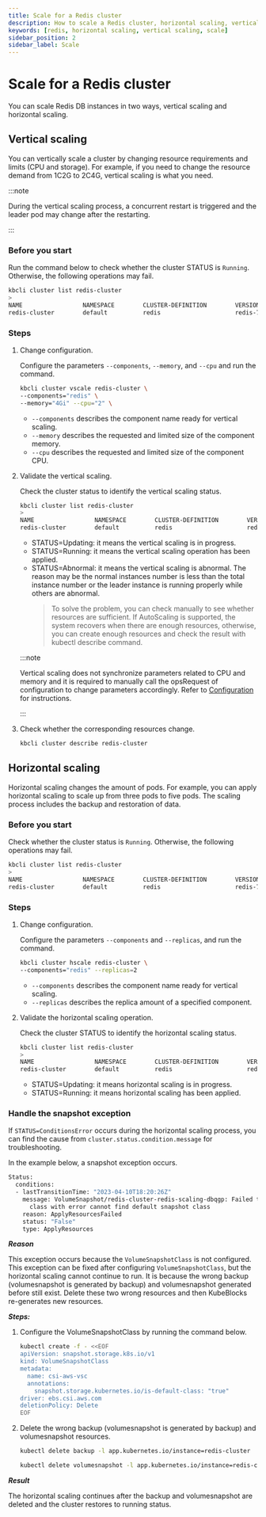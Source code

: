 ```yaml
---
title: Scale for a Redis cluster
description: How to scale a Redis cluster, horizontal scaling, vertical scaling
keywords: [redis, horizontal scaling, vertical scaling, scale]
sidebar_position: 2
sidebar_label: Scale
---
```


# Scale for a Redis cluster

You can scale Redis DB instances in two ways, vertical scaling and horizontal scaling.

## Vertical scaling

You can vertically scale a cluster by changing resource requirements and limits (CPU and storage). For example, if you need to change the resource demand from 1C2G to 2C4G, vertical scaling is what you need.

:::note

During the vertical scaling process, a concurrent restart is triggered and the leader pod may change after the restarting.

:::

### Before you start

Run the command below to check whether the cluster STATUS is `Running`. Otherwise, the following operations may fail.

```bash
kbcli cluster list redis-cluster
>
NAME                 NAMESPACE        CLUSTER-DEFINITION        VERSION                  TERMINATION-POLICY        STATUS         CREATED-TIME
redis-cluster        default          redis                     redis-7.0.6              Delete                    Running        Apr 10,2023 16:21 UTC+0800
```

### Steps

1. Change configuration. 

   Configure the parameters `--components`, `--memory`, and `--cpu` and run the command.

   ```bash
   kbcli cluster vscale redis-cluster \
   --components="redis" \
   --memory="4Gi" --cpu="2" \
   ```

   - `--components` describes the component name ready for vertical scaling.
   - `--memory` describes the requested and limited size of the component memory.
   - `--cpu` describes the requested and limited size of the component CPU.

2. Validate the vertical scaling.

   Check the cluster status to identify the vertical scaling status.

   ```bash
   kbcli cluster list redis-cluster
   >
   NAME                 NAMESPACE        CLUSTER-DEFINITION        VERSION                  TERMINATION-POLICY        STATUS          CREATED-TIME
   redis-cluster        default          redis                     redis-7.0.6              Delete                    Updating        Apr 10,2023 16:27 UTC+0800
   ```

   - STATUS=Updating: it means the vertical scaling is in progress.
   - STATUS=Running: it means the vertical scaling operation has been applied.
   - STATUS=Abnormal: it means the vertical scaling is abnormal. The reason may be the normal instances number is less than the total instance number or the leader instance is running properly while others are abnormal.
     > To solve the problem, you can check manually to see whether resources are sufficient. If AutoScaling is supported, the system recovers when there are enough resources, otherwise, you can create enough resources and check the result with kubectl describe command.

    :::note

    Vertical scaling does not synchronize parameters related to CPU and memory and it is required to manually call the opsRequest of configuration to change parameters accordingly. Refer to [Configuration](./../configuration/configuration.md) for instructions.

    :::

3. Check whether the corresponding resources change.

    ```bash
    kbcli cluster describe redis-cluster
    ```

## Horizontal scaling

Horizontal scaling changes the amount of pods. For example, you can apply horizontal scaling to scale up from three pods to five pods. The scaling process includes the backup and restoration of data.

### Before you start

Check whether the cluster status is `Running`. Otherwise, the following operations may fail.

```bash
kbcli cluster list redis-cluster
>
NAME                 NAMESPACE        CLUSTER-DEFINITION        VERSION                  TERMINATION-POLICY        STATUS         CREATED-TIME
redis-cluster        default          redis                     redis-7.0.6              Delete                    Running        Apr 10,2023 16:50 UTC+0800
```

### Steps

1. Change configuration.

   Configure the parameters `--components` and `--replicas`, and run the command.

   ```bash
   kbcli cluster hscale redis-cluster \
   --components="redis" --replicas=2
   ```

   - `--components` describes the component name ready for vertical scaling.
   - `--replicas` describes the replica amount of a specified component.

2. Validate the horizontal scaling operation.

   Check the cluster STATUS to identify the horizontal scaling status.

   ```bash
   kbcli cluster list redis-cluster
   >
   NAME                 NAMESPACE        CLUSTER-DEFINITION        VERSION                  TERMINATION-POLICY        STATUS          CREATED-TIME
   redis-cluster        default          redis                     redis-7.0.6              Delete                    Updating        Apr 10,2023 16:58 UTC+0800
   ```

   - STATUS=Updating: it means horizontal scaling is in progress.
   - STATUS=Running: it means horizontal scaling has been applied.

### Handle the snapshot exception

If `STATUS=ConditionsError` occurs during the horizontal scaling process, you can find the cause from `cluster.status.condition.message` for troubleshooting.

In the example below, a snapshot exception occurs.

```bash
Status:
  conditions: 
  - lastTransitionTime: "2023-04-10T18:20:26Z"
    message: VolumeSnapshot/redis-cluster-redis-scaling-dbqgp: Failed to set default snapshot
      class with error cannot find default snapshot class
    reason: ApplyResourcesFailed
    status: "False"
    type: ApplyResources
```

***Reason***

This exception occurs because the `VolumeSnapshotClass` is not configured. This exception can be fixed after configuring `VolumeSnapshotClass`, but the horizontal scaling cannot continue to run. It is because the wrong backup (volumesnapshot is generated by backup) and volumesnapshot generated before still exist. Delete these two wrong resources and then KubeBlocks re-generates new resources.

***Steps:***

1. Configure the VolumeSnapshotClass by running the command below.

   ```bash
   kubectl create -f - <<EOF
   apiVersion: snapshot.storage.k8s.io/v1
   kind: VolumeSnapshotClass
   metadata:
     name: csi-aws-vsc
     annotations:
       snapshot.storage.kubernetes.io/is-default-class: "true"
   driver: ebs.csi.aws.com
   deletionPolicy: Delete
   EOF
   ```

2. Delete the wrong backup (volumesnapshot is generated by backup) and volumesnapshot resources.

   ```bash
   kubectl delete backup -l app.kubernetes.io/instance=redis-cluster
   
   kubectl delete volumesnapshot -l app.kubernetes.io/instance=redis-cluster
   ```

***Result***

The horizontal scaling continues after the backup and volumesnapshot are deleted and the cluster restores to running status.
